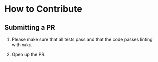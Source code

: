 # How to Contribute

## Submitting a PR

1. Please make sure that all tests pass and that the code passes linting
   with `make`.

1. Open up the PR.
